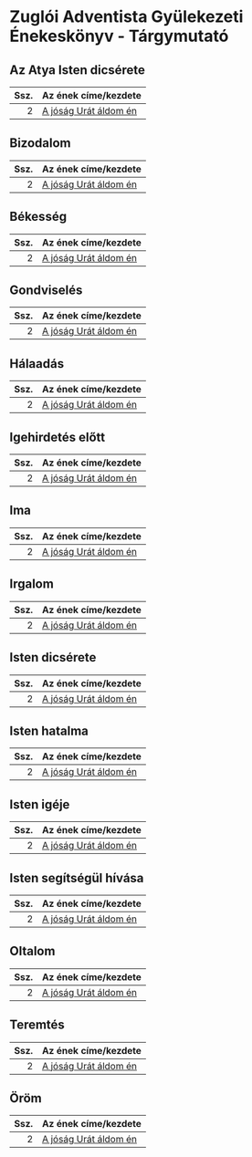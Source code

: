# Zuglói Adventista Gyülekezeti Énekeskönyv - Tárgymutató

## Az Atya Isten dicsérete

| Ssz. | Az ének címe/kezdete |
| ---: | :------------------- |
| 2 | [A jóság Urát áldom én](../../collections/zugloi_adventista_gyulekezeti_enekeskonyv/002.xml) |

## Bizodalom

| Ssz. | Az ének címe/kezdete |
| ---: | :------------------- |
| 2 | [A jóság Urát áldom én](../../collections/zugloi_adventista_gyulekezeti_enekeskonyv/002.xml) |

## Békesség

| Ssz. | Az ének címe/kezdete |
| ---: | :------------------- |
| 2 | [A jóság Urát áldom én](../../collections/zugloi_adventista_gyulekezeti_enekeskonyv/002.xml) |

## Gondviselés

| Ssz. | Az ének címe/kezdete |
| ---: | :------------------- |
| 2 | [A jóság Urát áldom én](../../collections/zugloi_adventista_gyulekezeti_enekeskonyv/002.xml) |

## Hálaadás

| Ssz. | Az ének címe/kezdete |
| ---: | :------------------- |
| 2 | [A jóság Urát áldom én](../../collections/zugloi_adventista_gyulekezeti_enekeskonyv/002.xml) |

## Igehirdetés előtt

| Ssz. | Az ének címe/kezdete |
| ---: | :------------------- |
| 2 | [A jóság Urát áldom én](../../collections/zugloi_adventista_gyulekezeti_enekeskonyv/002.xml) |

## Ima

| Ssz. | Az ének címe/kezdete |
| ---: | :------------------- |
| 2 | [A jóság Urát áldom én](../../collections/zugloi_adventista_gyulekezeti_enekeskonyv/002.xml) |

## Irgalom

| Ssz. | Az ének címe/kezdete |
| ---: | :------------------- |
| 2 | [A jóság Urát áldom én](../../collections/zugloi_adventista_gyulekezeti_enekeskonyv/002.xml) |

## Isten dicsérete

| Ssz. | Az ének címe/kezdete |
| ---: | :------------------- |
| 2 | [A jóság Urát áldom én](../../collections/zugloi_adventista_gyulekezeti_enekeskonyv/002.xml) |

## Isten hatalma

| Ssz. | Az ének címe/kezdete |
| ---: | :------------------- |
| 2 | [A jóság Urát áldom én](../../collections/zugloi_adventista_gyulekezeti_enekeskonyv/002.xml) |

## Isten igéje

| Ssz. | Az ének címe/kezdete |
| ---: | :------------------- |
| 2 | [A jóság Urát áldom én](../../collections/zugloi_adventista_gyulekezeti_enekeskonyv/002.xml) |

## Isten segítségül hívása

| Ssz. | Az ének címe/kezdete |
| ---: | :------------------- |
| 2 | [A jóság Urát áldom én](../../collections/zugloi_adventista_gyulekezeti_enekeskonyv/002.xml) |

## Oltalom

| Ssz. | Az ének címe/kezdete |
| ---: | :------------------- |
| 2 | [A jóság Urát áldom én](../../collections/zugloi_adventista_gyulekezeti_enekeskonyv/002.xml) |

## Teremtés

| Ssz. | Az ének címe/kezdete |
| ---: | :------------------- |
| 2 | [A jóság Urát áldom én](../../collections/zugloi_adventista_gyulekezeti_enekeskonyv/002.xml) |

## Öröm

| Ssz. | Az ének címe/kezdete |
| ---: | :------------------- |
| 2 | [A jóság Urát áldom én](../../collections/zugloi_adventista_gyulekezeti_enekeskonyv/002.xml) |

